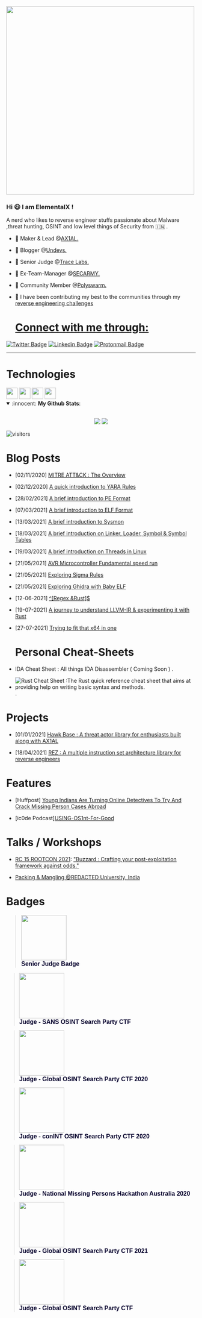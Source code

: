 
<img src="https://media.discordapp.net/attachments/834512236453953536/852070216145305620/image0.gif" width="500"/>


### Hi :smiley: I am ElementalX ! </a> </h1> 



A nerd who likes to reverse engineer stuffs passionate about Malware ,threat hunting, OSINT and low level things of Security from 🇮🇳 .

- :round_pushpin:  Maker & Lead @<a href="https://ax1al.com/">AX1AL.</a>
- 📍  Blogger @<a href="https://un-devs.github.io/">Undevs.</a>
- :round_pushpin:  Senior Judge @<a href="https://www.tracelabs.org/">Trace Labs.</a>
- :round_pushpin:  Ex-Team-Manager @<a href="https://web.archive.org/web/20200924090740/https://secarmy.org/our-team">SECARMY.</a>
- :round_pushpin:  Community Member @<a href="https://go.polyswarm.io/polyx/">Polyswarm.</a>
- :round_pushpin:  I have been contributing my best to the communities through my <a href="https://github.com/xelemental/r3v_ch4lls/">reverse engineering challenges




  
 
 
     <h1>Connect with me through:</h1>



 [![Twitter Badge](https://img.shields.io/badge/-ElementalX-blue?style=flat-square&logo=twitter&logoColor-white&link-https://twitter.com/ElementalX2)](https://twitter.com/ElementalX2)
 [![Linkedin Badge](https://img.shields.io/badge/-ElementalX-informational?style=flat-square&logo=Linkedin&logoColor-white&link=https://www.linkedin.com/in/subhajeet-singha-b238951a9/)](https://www.linkedin.com/in/subhajeet-singha-b238951a9/)
 [![Protonmail Badge](https://img.shields.io/badge/-xelemental%40protonmail.ch-purple?style=flat-square&logo=protonmail&logoColor=white&link=mailto:xelemental@protonmail.ch)](mailto:xelemental@protonmail.ch) 
 
 <hr>
 
 <h1>Technologies</h1>
 

<img height="30" src="https://camo.githubusercontent.com/98ed65187a84ecf897273d9fa18118ce45845057/68747470733a2f2f7261772e6769746875622e636f6d2f676f6c616e672d73616d706c65732f676f706865722d766563746f722f6d61737465722f676f706865722e706e67">
<img height="30" src="https://upload.wikimedia.org/wikipedia/commons/d/d5/Rust_programming_language_black_logo.svg">
<img height="30" src="https://upload.wikimedia.org/wikipedia/commons/a/af/PowerShell_Core_6.0_icon.png">
<img height="30" src="https://cs.lmu.edu/~ray/images/nasm-logo.png">    

  
<details open>
  <summary> :innocent: <b>My Github Stats</b>: </summary>
  
  <br>
  
  
<p align = "center">
  <img src = "https://github-readme-stats.vercel.app/api?username=xelemental&show_icons=true&theme=tokyonight&line_height=27">
  <img src = "https://github-readme-stats.vercel.app/api/top-langs/?username=xelemental&hide=css,java,html&theme=tokyonight"> 

</details>
  
  ![visitors](https://visitor-badge.glitch.me/badge?page_id=xelemental)

# Blog Posts

- [02/11/2020] [MITRE ATT&CK : The Overview](https://medium.com/ax1al/mitre-att-ck-the-overview-6fab9a58c425)
- [02/12/2020] [A quick introduction to YARA Rules](https://medium.com/ax1al/a-quick-introduction-to-yara-e672325de908)
- [28/02/2021] [ A brief introduction to PE Format](https://medium.com/ax1al/a-brief-introduction-to-pe-format-6052914cc8dd)
- [07/03/2021] [A brief introduction to ELF Format](https://medium.com/ax1al/a-brief-introduction-to-executable-linkable-format-1ed9a3fdcc91)
- [13/03/2021] [A brief introduction to Sysmon](https://medium.com/ax1al/a-brief-introduction-to-sysmon-7530b410984c)
- [18/03/2021] [A brief introduction on Linker, Loader, Symbol & Symbol Tables](https://medium.com/ax1al/a-brief-info-on-linker-loader-symbol-symbol-tables-2fed729eb490)
- [19/03/2021] [A brief introduction on Threads in Linux](https://medium.com/ax1al/a-brief-info-on-threads-in-linux-9a1e7e6c2046)
- [21/05/2021] [AVR Microcontroller Fundamental speed run](https://medium.com/ax1al/avr-microcontroller-fundamental-speed-run-5526be97c182)
- [21/05/2021] [Exploring Sigma Rules](https://medium.com/ax1al/exploring-sigma-rules-12e9f1bf2685)
- [21/05/2021] [Exploring Ghidra with Baby ELF](https://medium.com/ax1al/exploring-ghidra-with-baby-elf-29c986e80a45)
- [12-06-2021] [^[Regex &Rust]$](https://xelemental.medium.com/regex-rust-b50f577f5a47)
- [19-07-2021] [A journey to understand LLVM-IR & experimenting  it with Rust](https://un-devs.github.io/low-level-exploration/journey-to-understanding-llvm-ir/#)
- [27-07-2021] [Trying to fit that x64 in one](https://un-devs.github.io/low-level-exploration/Trying-to-fit-that-x64-in-one/)


  <h1> Personal Cheat-Sheets </h1>

- IDA Cheat Sheet  : All things IDA Disassembler ( Coming Soon ) .
- ![Rust Cheat Sheet :The Rust quick reference cheat sheet that aims at providing help on writing basic syntax and methods.](https://quickref.me/rust). 



<h1> Projects </h1>

- [01/01/2021] [Hawk Base : A threat actor library for enthusiasts built along with AX1AL](https://ax1al.com/projects/hawkbase/index.html)

- [18/04/2021] [REZ : A multiple instruction set architecture library for reverse engineers](https://ax1al.com/projects/rez/index.html)
 
 
 # Features 

- [Huffpost] [Young Indians Are Turning Online Detectives To Try And Crack Missing Person Cases Abroad](https://www.huffpost.com/archive/in/entry/trace-labs-ctf-india-missing-person-cases_in_5f525849c5b6578026cd2b64?ncid=other_twitter_cooo9wqtham&utm_campaign=share_twitter) 

 - [ic0de Podcast][USING-OS1nt-For-Good](https://podcasts.apple.com/lu/podcast/using-os1nt-for-good/id1537219712?i=1000496819898)

<!--[ReadMe Card](https://github-readme-stats.vercel.app/api/pin/?username=xelemental&repo=r3v_ch4lls&theme=radical)-->
  
  # Talks / Workshops 
  
  
- [RC 15 ROOTCON 2021](https://www.rootcon.org/home): ["Buzzard : Crafting your post-exploitation framework against odds."]( https://web.archive.org/web/20211014224354/https://www.rootcon.org/html/rc15/talks)

- [Packing & Mangling @REDACTED University, India](https://create.piktochart.com/output/56200709-workshop)
  
 
 # Badges
 
 <blockquote class="badgr-badge" style="font-family: Helvetica, Roboto, &quot;Segoe UI&quot;, Calibri, sans-serif;"><a href="https://api.badgr.io/public/assertions/V3oV-cCYSkiGhPhWuL18xg"><img src="https://api.ca.badgr.io/public/assertions/b1rkUH8PRJeyi0nXpWfPHA/image" width="120px" height="120px"></a><p class="badgr-badge-name" style="hyphens: auto; overflow-wrap: break-word; word-wrap: break-word;margin: 0; font-size: 16px; font-weight: 600; font-style: normal; font-stretch: normal; line-height: 1.25; letter-spacing: normal; text-align: left; color: #05012c;">Senior Judge Badge</p><p class="badgr-badge-recipient" style="margin: 0; font-size: 12px; font-style: normal; font-stretch: normal; line-height: 1.67; letter-spacing: normal; text-align: left; color: #555555;"><strong style="font-size: 12px; font-weight: bold; font-style: normal; font-stretch: normal; line-height: 1.67; letter-spacing: normal; text-align: left; color: #000;"></p></blockquote> 
 
 <blockquote class="badgr-badge" style="font-family: Helvetica, Roboto, &quot;Segoe UI&quot;, Calibri, sans-serif;"><a href="https://api.badgr.io/public/assertions/tQpDLmJRR3eTzXKupXc86g?identity__email=xelemental%40protonmail.ch"><img src="https://api.badgr.io/public/assertions/tQpDLmJRR3eTzXKupXc86g/image" width="120px" height="120px"></a><p class="badgr-badge-name" style="hyphens: auto; overflow-wrap: break-word; word-wrap: break-word;margin: 0; font-size: 16px; font-weight: 600; font-style: normal; font-stretch: normal; line-height: 1.25; letter-spacing: normal; text-align: left; color: #05012c;">Judge - SANS OSINT Search Party CTF</p></blockquote>
  
  
  

  <blockquote class="badgr-badge" style="font-family: Helvetica, Roboto, &quot;Segoe UI&quot;, Calibri, sans-serif;"><a href="https://api.badgr.io/public/assertions/J5VtxKqnTiCObYDDRrv_-g?identity__email=xelemental%40protonmail.ch"><img src="https://api.badgr.io/public/assertions/J5VtxKqnTiCObYDDRrv_-g/image" width="120px" height="120px"></a><p class="badgr-badge-name" style="hyphens: auto; overflow-wrap: break-word; word-wrap: break-word;margin: 0; font-size: 16px; font-weight: 600; font-style: normal; font-stretch: normal; line-height: 1.25; letter-spacing: normal; text-align: left; color: #05012c;">Judge - Global OSINT Search Party CTF 2020</p></blockquote>

 
 <blockquote class="badgr-badge" style="font-family: Helvetica, Roboto, &quot;Segoe UI&quot;, Calibri, sans-serif;"><a href="https://api.badgr.io/public/assertions/39tVhaxTTNapt3G2dx3W7A?identity__email=xelemental%40protonmail.ch"><img src="https://api.badgr.io/public/assertions/39tVhaxTTNapt3G2dx3W7A/image" width="120px" height="120px"></a><p class="badgr-badge-name" style="hyphens: auto; overflow-wrap: break-word; word-wrap: break-word;margin: 0; font-size: 16px; font-weight: 600; font-style: normal; font-stretch: normal; line-height: 1.25; letter-spacing: normal; text-align: left; color: #05012c;">Judge - conINT OSINT Search Party CTF 2020</p></blockquote>
 
 
 <blockquote class="badgr-badge" style="font-family: Helvetica, Roboto, &quot;Segoe UI&quot;, Calibri, sans-serif;"><a href="https://api.badgr.io/public/assertions/U6rYSl_3SJuATcG95JJpHg?identity__email=xelemental%40protonmail.ch"><img src="https://api.badgr.io/public/assertions/U6rYSl_3SJuATcG95JJpHg/image" width="120px" height="120px"></a><p class="badgr-badge-name" style="hyphens: auto; overflow-wrap: break-word; word-wrap: break-word;margin: 0; font-size: 16px; font-weight: 600; font-style: normal; font-stretch: normal; line-height: 1.25; letter-spacing: normal; text-align: left; color: #05012c;">Judge - National Missing Persons Hackathon Australia 2020</p></blockquote>
 
 
 <blockquote class="badgr-badge" style="font-family: Helvetica, Roboto, &quot;Segoe UI&quot;, Calibri, sans-serif;"><a href="https://api.ca.badgr.io/public/assertions/QGnDVspmRQW45mpTIPSxNQ"><img src="https://api.ca.badgr.io/public/assertions/QGnDVspmRQW45mpTIPSxNQ/image" width="120px" height="120px"></a><p class="badgr-badge-name" style="hyphens: auto; overflow-wrap: break-word; word-wrap: break-word;margin: 0; font-size: 16px; font-weight: 600; font-style: normal; font-stretch: normal; line-height: 1.25; letter-spacing: normal; text-align: left; color: #05012c;">Judge - Global OSINT Search Party CTF 2021</p><p class="badgr-badge-recipient" style="margin: 0; font-size: 12px; font-style: normal; font-stretch: normal; line-height: 1.67; letter-spacing: normal; text-align: left; color: #555555;"><strong style="font-size: 12px; font-weight: bold; font-style: normal; font-stretch: normal; line-height: 1.67; letter-spacing: normal; text-align: left; color: #000;"></blockquote>

   
   <blockquote class="badgr-badge" style="font-family: Helvetica, Roboto, &quot;Segoe UI&quot;, Calibri, sans-serif;"><a href="https://api.badgr.io/public/assertions/z7aG82WiRxm0pFHrLVQ5Kg"><img src="https://api.ca.badgr.io/public/assertions/tCFihdPyRaOkfD9uNCQahg/image" width="120px" height="120px"></a><p class="badgr-badge-name" style="hyphens: auto; overflow-wrap: break-word; word-wrap: break-word;margin: 0; font-size: 16px; font-weight: 600; font-style: normal; font-stretch: normal; line-height: 1.25; letter-spacing: normal; text-align: left; color: #05012c;">Judge - Global OSINT Search Party CTF</p><p class="badgr-badge-recipient" style="margin: 0; font-size: 12px; font-style: normal; font-stretch: normal; line-height: 1.67; letter-spacing: normal; text-align: left; color: #555555;"><strong style="font-size: 12px; font-weight: bold; font-style: normal; font-stretch: normal; line-height: 1.67; letter-spacing: normal; text-align: left; color: #000;"</blockquote>
     
    
     
    
